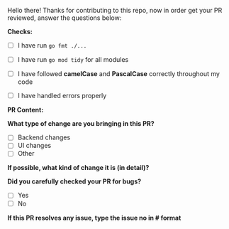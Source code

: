 Hello there! Thanks for contributing to this repo, now in order get your PR reviewed, answer the questions below:

**Checks:**

* [ ] I have run `go fmt ./...`

* [ ] I have run `go mod tidy` for all modules

* [ ] I have followed **camelCase** and **PascalCase** correctly throughout my code

* [ ] I have handled errors properly

**PR Content:**

**What type of change are you bringing in this PR?**
- [ ] Backend changes
- [ ] UI changes
- [ ] Other

**If possible, what kind of change it is (in detail)?**
<!-- Remove this comment and answer here -->

**Did you carefully checked your PR for bugs?**
- [ ] Yes
- [ ] No

**If this PR resolves any issue, type the issue no in # format**
<!-- eg., #12 -->
